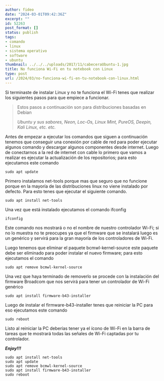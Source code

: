 ```yaml
---
author: fideo
date: "2024-03-01T09:42:36Z"
excerpt: ""
id: 52263
post_format: []
status: publish
tags:
- comando
- linux
- sistema operativo
- software
- ubuntu
thumbnail: ../../../uploads/2017/11/cabeceraUbuntu-1.jpg
title: No funciona Wi-Fi en tu notebook con Linux
type: post
url: /2024/03/no-funciona-wi-fi-en-tu-notebook-con-linux.html
---
```

Si terminaste de instalar Linux y no te funciona el Wi-Fi tenes que realizar los siguientes pasos para que empiece a funcionar.

> Estos pasos a continuación son para distribuciones basadas en Debian
> 
> <cite>Ubuntu y sus sabores, Neon, Loc-Os, Linux Mint, PureOS, Deepin, Kali Linux, etc. etc.</cite>

Antes de empezar a ejecutar los comandos que siguen a continuación tenemos que conseguir una conexión por cable de red para poder ejecutar algunos comando y descargar algunos componentes desde internet. Luego de conectarnos a la red de internet con cable lo primero que vamos a realizar es ejecutar la actualización de los repositorios; para esto ejecutamos este comando

```
sudo apt update
```

Primero instalamos net-tools porque mas que seguro que no funcione porque en la mayoría de las distribuciones linux no viene instalado por defecto. Para esto tenes que ejecutar el siguiente comando.

```
sudo apt install net-tools
```

Una vez que está instalado ejecutamos el comando ifconfig

```
ifconfig
```

Este comando nos mostrará o no el nombre de nuestro controlador Wi-Fi; si no lo muestra no te preocupes ya que el firmware que se instalará luego es un genérico y servirá para la gran mayoría de los controladores de Wi-Fi.

Luego tenemos que eliminar el paquete bcmwl-kernel-source este paquete debe ser eliminado para poder instalar el nuevo firmware; para esto ejecutamos el comando

```
sudo apt remove bcmwl-kernel-source
```

Una vez que haya terminado de removerlo se procede con la instalación del firmware Broadcom que nos servirá para tener un controlador de Wi-Fi genérico

```
sudo apt install firmware-b43-installer
```

Luego de instalar el firmware-b43-installer tenes que reiniciar la PC para eso ejecutamos este comando

```
sudo reboot
```

Listo al reiniciar la PC deberías tener ya el ícono de Wi-Fi en la barra de tareas que te mostrará todas las señales de Wi-Fi captadas por tu controlador.

***Enjoy!!!***

```
sudo apt install net-tools  
sudo apt update  
sudo apt remove bcmwl-kernel-source  
sudo apt install firmware-b43-installer  
sudo reboot
```